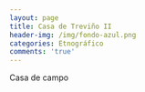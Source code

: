 ```yaml
---
layout: page
title: Casa de Treviño II
header-img: /img/fondo-azul.png
categories: Etnográfico
comments: 'true'
---
```



Casa de campo

<div class="photo-gallery">
<ul>
</ul>
</div>
